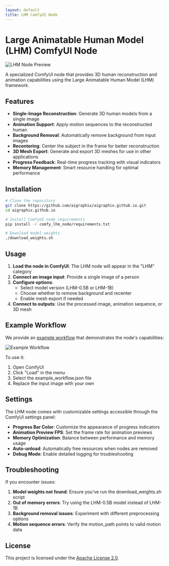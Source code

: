 ```yaml
---
layout: default
title: LHM ComfyUI Node
---
```


# Large Animatable Human Model (LHM) ComfyUI Node

![LHM Node Preview](./img/lhm_node_preview.png)

A specialized ComfyUI node that provides 3D human reconstruction and animation capabilities using the Large Animatable Human Model (LHM) framework.

## Features

- **Single-Image Reconstruction**: Generate 3D human models from a single image
- **Animation Support**: Apply motion sequences to the reconstructed human
- **Background Removal**: Automatically remove background from input images
- **Recentering**: Center the subject in the frame for better reconstruction
- **3D Mesh Export**: Generate and export 3D meshes for use in other applications
- **Progress Feedback**: Real-time progress tracking with visual indicators
- **Memory Management**: Smart resource handling for optimal performance

## Installation

```bash
# Clone the repository
git clone https://github.com/aigraphix/aigraphix.github.io.git
cd aigraphix.github.io

# Install ComfyUI node requirements
pip install -r comfy_lhm_node/requirements.txt

# Download model weights
./download_weights.sh
```

## Usage

1. **Load the node in ComfyUI**: The LHM node will appear in the "LHM" category
2. **Connect an image input**: Provide a single image of a person
3. **Configure options**:
   - Select model version (LHM-0.5B or LHM-1B)
   - Choose whether to remove background and recenter
   - Enable mesh export if needed
4. **Connect to outputs**: Use the processed image, animation sequence, or 3D mesh

## Example Workflow

We provide an [example workflow](./example_workflow.json) that demonstrates the node's capabilities:

![Example Workflow](./img/workflow_example.png)

To use it:
1. Open ComfyUI
2. Click "Load" in the menu
3. Select the example_workflow.json file
4. Replace the input image with your own

## Settings

The LHM node comes with customizable settings accessible through the ComfyUI settings panel:

- **Progress Bar Color**: Customize the appearance of progress indicators
- **Animation Preview FPS**: Set the frame rate for animation previews
- **Memory Optimization**: Balance between performance and memory usage
- **Auto-unload**: Automatically free resources when nodes are removed
- **Debug Mode**: Enable detailed logging for troubleshooting

## Troubleshooting

If you encounter issues:

1. **Model weights not found**: Ensure you've run the download_weights.sh script
2. **Out of memory errors**: Try using the LHM-0.5B model instead of LHM-1B
3. **Background removal issues**: Experiment with different preprocessing options
4. **Motion sequence errors**: Verify the motion_path points to valid motion data

## License

This project is licensed under the [Apache License 2.0](../LICENSE). 